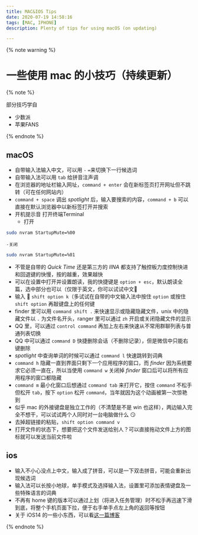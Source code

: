 ```yaml
---
title: MAC&IOS Tips
date: 2020-07-19 14:58:16
tags: [MAC, IPHONE]
description: Plenty of tips for using macOS (on updating)

---
```


{% note warning %}

# 一些使用 mac 的小技巧（持续更新）

{% note %}

部分技巧学自

* 少数派
* 苹果FANS

{% endnote %}

## macOS
* 自带输入法输入中文，可以用 `-` `=`来切换下一行候选词
* 自带输入法可以用 `tab` 给拼音注声调
* 在浏览器的地址栏输入网址，`command + enter` 会在新标签页打开网址但不跳转（可在任何网站内）
* `command + space` 调出 *spotlight* 后，输入要搜索的内容，`command + b` 可以直接在默认浏览器中以新标签打开并搜索
* 开机提示音
打开终端Terminal
	- 打开
```bash
sudo nvram StartupMute=%00
```
	-关闭
```bash
sudo nvram StartupMute=%01
```
* 不管是自带的 *Quick Time* 还是第三方的 *IINA* 都支持了触控板力度控制快进和回退键的快慢，按的越重，效果越快
* 可以在设置中打开并设置朗读，我的快捷键是 `option + esc`，默认朗读全篇，选中部分也可以（仅限于英文，你可以试试中文🤣
* 输入  `shift option k`（多试试在自带的中文输入法中按住 `option` 或按住 `shift option` 再敲键盘上的任何键
* finder 里可以用 `command shift .` 来快速显示或隐藏隐藏文件，unix 中的隐藏文件以 `.` 为文件名开头，ranger 里可以通过 `zh` 开启或关闭隐藏文件的显示
* QQ 里，可以通过 `control command` 再加上左右来快速从不常用群聊列表与普通列表切换
* QQ 中可以通过 `command D` 快捷删除会话（不删除记录），但是微信中只能右键删除
* *spotlight* 中查询单词的时候可以通过 `command l` 快速跳转到词典
* `command h` 隐藏一直到界面只剩下一个应用程序的窗口，而 *finder* 因为系统要求它必须一直在，所以当使用 `command w` 关闭掉 *finder* 窗口后可以将所有应用程序的窗口都隐藏
* `command m` 最小化窗口后想通过 `command tab` 来打开它，按住 `command` 不松手但松开 `tab`，按下 `option` 松开 `command`，当年就因为这个动画被第一次惊艳到
* 似乎 mac 的外接键盘是独立工作的（不清楚是不是 win 也这样），两边输入完全不想干，可以试试两个人同时对一台电脑做什么 😏
* 去掉超链接的粘贴，`shift option command v`
* 打开文件的状态下，想要把这个文件发送给别人？可以直接拖动文件上方的图标就可以发送当前文件啦

## ios
* 输入不小心没点上中文，输入成了拼音，可以是一下双击拼音，可能会重新出现候选词
* 输入法可以长按小地球，单手模式及选择输入法，设置里可添加表情键盘及一些特殊语言的词典
* 不再有 home 键的版本可以通过上划（将进入任务管理）时不松手再迅速下滑到底，将整个手机页面下拉，便于右手单手点左上角的返回等按钮
* 关于 iOS14 的一些小东西，可以看[这一篇博客](https://augists.top/APPLE/IOS-14-experience)

{% endnote %}
